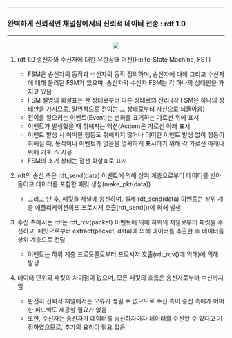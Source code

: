 -----
### 완벽하게 신뢰적인 채널상에서의 신뢰적 데이터 전송 : rdt 1.0
-----
<div align="center">
<img src="https://github.com/user-attachments/assets/f5406878-abe0-49a8-9dbe-35605d6c617c">
</div>

1. rdt 1.0 송신자와 수신자에 대한 유한상태 머신(Finite-State Machine, FST)
   - FSM은 송신자의 동작과 수신자의 동작 정의하며, 송신자에 대해 그리고 수신자에 대해 분리된 FSM가 있으며, 송신자와 수신자 FSM는 각 하나의 상태만을 가지고 있음
   - FSM 설명의 화살표는 한 상태로부터 다른 상태로의 전리 (각 FSM은 하나의 상태만을 가지므로, 필연적으로 전이는 그 상태로부터 자신으로 되돌아옴)
   - 전이를 일으키는 이벤트(Event)는 변화를 표기하는 가로선 위에 표시
   - 이벤트가 발생했을 때 취해지는 액션(Action)은 가로선 아래 표시
   - 이벤트 발생 시 어떠한 행동도 취해지지 않거나 어떠한 이벤트 발생 없이 행동이 취해질 때, 동작이나 이벤트가 없을을 명확하게 표시하기 위해 각 가로선 아래나 위에 기호 ∧ 사용
   - FSM의 초기 상태는 점선 화살표로 표시

2. rdt의 송신 측은 rdt_send(data) 이벤트에 의해 상위 계층으로부터 데이터를 받아들이고 데이터를 포함한 패킷 생성(make_pkt(data))
   - 그리고 난 후, 패킷을 채널에 송신하며, 실제 rdt_send(data) 이벤트는 상위 계층 애플리케이션의프 프로시저 호출(rdt_send())에 의해 발생
3. 수신 측에서는 rdt는 rdt_rcv(packet) 이벤트에 의해 하위의 채널로부터 패킷을 수신하고, 패킷으로부터 extract(packet, data)에 의해 데이터를 추출한 후 데이터를 상위 계층으로 전달
   - 이벤트는 하위 계층 프로토콜로부터 프로시저 호출(rdt_rcv()에 의해)에 의해 발생
4. 데이터 단위와 패킷의 차이점이 없으며, 모든 패킷의 흐름은 송신자로부터 수신까지임
   - 완전히 신뢰적 채널에서는 오류가 생길 수 없으므로 수신 측이 송신 측에게 어떠한 피드백도 제공할 필요가 없음
   - 또한, 수신자는 송신자가 데이터를 송신하자마자 데이터를 수신할 수 있다고 가정하였으므로, 추가의 요청이 필요 없음
